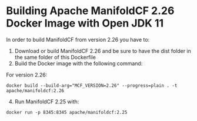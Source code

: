 # Building Apache ManifoldCF 2.26 Docker Image with Open JDK 11

In order to build ManifoldCF from version 2.26 you have to:

1. Download or build ManifoldCF 2.26 and be sure to have the dist folder in the same folder of this Dockerfile
2. Build the Docker image with the following command:
 
 For version 2.26:
 
 `docker build --build-arg="MCF_VERSION=2.26" --progress=plain . -t apache/manifoldcf:2.26`
 
4. Run ManifoldCF 2.25 with:

`docker run -p 8345:8345 apache/manifoldcf:2.25`

